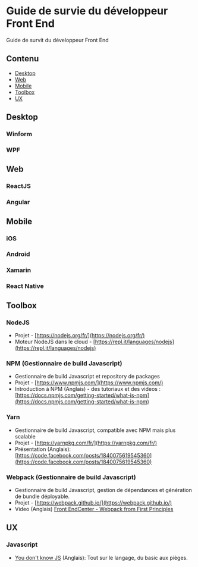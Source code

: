 # Guide de survie du développeur Front End
Guide de survit du développeur Front End

## Contenu

* [Desktop](#desktop)
* [Web](#web)
* [Mobile](#mobile)
* [Toolbox](#toolbox)
* [UX](#ux)

## Desktop

### Winform

### WPF

## Web

### ReactJS

### Angular

## Mobile

### iOS

### Android

### Xamarin

### React Native

## Toolbox

### NodeJS

* Projet - [https://nodejs.org/fr/](https://nodejs.org/fr/)
* Moteur NodeJS dans le cloud - [https://repl.it/languages/nodejs](https://repl.it/languages/nodejs)

### NPM (Gestionnaire de build Javascript)

* Gestionnaire de build Javascript et repository de packages
* Projet - [https://www.npmjs.com/](https://www.npmjs.com/)
* Introduction à NPM (Anglais) - des tutoriaux et des videos : [https://docs.npmjs.com/getting-started/what-is-npm](https://docs.npmjs.com/getting-started/what-is-npm)

### Yarn

* Gestionnaire de build Javascript, compatible avec NPM mais plus scalable
* Projet - [https://yarnpkg.com/fr/](https://yarnpkg.com/fr/)
* Présentation (Anglais):  [https://code.facebook.com/posts/1840075619545360](https://code.facebook.com/posts/1840075619545360)

### Webpack (Gestionnaire de build Javascript)

* Gestionnaire de build Javascript, gestion de dépendances et génération de bundle déployable.
* Projet - [https://webpack.github.io/](https://webpack.github.io/)
* Video (Anglais) [Front EndCenter - Webpack from First Principles](https://www.youtube.com/watch?v=WQue1AN93YU)

## UX

### Javascript

* [You don't know JS](https://github.com/getify/You-Dont-Know-JS)  (Anglais): Tout sur le langage, du basic aux pièges.
